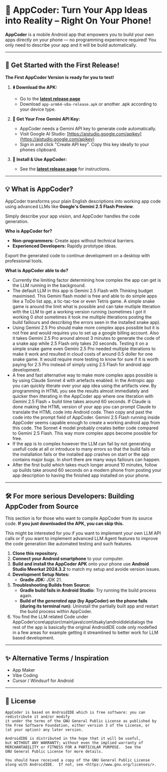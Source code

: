 # 📱 AppCoder: Turn Your App Ideas into Reality – Right On Your Phone!

**AppCoder** is a mobile Android app that empowers you to build your own apps directly on your phone — no programming experience required! You only need to describe your app and it will be build automatically.

---

## 🚀 Get Started with the First Release!

**The First AppCoder Version is ready for you to test!**

1.  **⬇️ Download the APK:**
    *   Go to the **[latest release page](https://github.com/ChristophGeske/AppCoder/releases)**
    *   Download `app-arm64-v8a-release.apk` or another .apk according to your device type.

2.  **🔑 Get Your Free Gemini API Key:**
    *   AppCoder needs a Gemini API key to generate code automatically.
    *   Visit Google AI Studio: [https://aistudio.google.com/apikey](https://aistudio.google.com/apikey)
    *   Sign in and click "Create API key". Copy this key ideally to your phones clipboard.

3.  **📲 Install & Use AppCoder:**
    *   See the **[latest release page](https://github.com/ChristophGeske/AppCoder/releases)** for instructions.

---

## 💡 What is AppCoder?

AppCoder transforms your plain English descriptions into working app code using advanced LLMs like **Google's Gemini 2.5 Flash Preview**. 

Simply describe your app vision, and AppCoder handles the code generation.

**Who is AppCoder for?**
*   **Non-programmers:** Create apps without technical barriers.
*   **Experienced Developers:** Rapidly prototype ideas.

Export the generated code to continue development on a desktop with professional tools.

**What is AppCoder able to do?**
*   Currently the limiting factor determining how complex the app can get is the LLM running in the background.
*   The default LLM in this app is Gemini 2.5 Flash with Thinking budget maximised. This Gemini flash model is free and able to do simple apps like a ToDo list app, a tic-tac-toe or even Tetris game. A simple snake game is around the limit what is possible and can take mutliple itteration with the LLM to get a working version running (sometimes I got it working 0 shot sometimes it took me multiple itterations posting the build failiours and describing the errors seen in the installed snake app).
*   Using Gemini 2.5 Pro should make more complex apps possible but it is not free and would requires you to set up a google billing account. Also it takes Gemini 2.5 Pro around almost 3 minutes to generate the code of a snake app while 2.5 Flash only takes 20 seconds. Testing it on a simple snake game even Gemini 2.5 Pro needed multiple itterations to make it work and resulted in cloud costs of around 0.5 doller for one snake game. It would require more testing to know for sure if it is worth paying for 2.5 Pro instead of simply using 2.5 Flash for android app development. 
*   A free and fast alternative way to make more complex apps possible is by using Claude Sonnet 4 with artefacts enabled. In the Antropic app you can quickly itterate over your app idea using the artifacts view. By programming in HTML you see the results almost immediately and quicker then itterating in the AppCoder app where one itteration with Gemini 2.5 Flash + build time takes around 60 seconds. If Claude is done making the HTML version of your app you can prompt Claude to translate the HTML code into Android code. Then copy and past the code into the prompt field of AppCoder. Gemini 2.5 Flash running inside AppCoder seems capable enough to create a working android app from this code. The Sonnet 4 model probably creates better code compared to Gemini 2.5 Flash. This way more complex apps become possible for free.
*   If the app is to complex however the LLM can fail by not generating usefull code at all or introduce to many errors so that the build fails or the installation fails or the installed app crashes on start or the app contains major bugs. In short there are many ways failiours can happen.
*   After the first build which takes much longer around 10 minutes, follow up builds take around 60 seconds on a modern phone from posting your app description to having the finished app installed on your phone.

---

## 🛠️ For more serious Developers: Building AppCoder from Source

This section is for those who want to compile AppCoder from its source code. **If you just downloaded the APK, you can skip this.**

This might be interested for you if you want to implement your own LLM API calls or if you want to implement advanced LLM Agent features to improve the code generation like automated testing and such features.

1.  **Clone this repository.**
2.  **Connect your Android smartphone** to your computer.
3.  **Build and install the AppCoder APK** onto your phone use **Android Studio Meerkat 2024.3.2** to match my setup and avoide version issues.
4.  **Development Setup Notes:**
    *   **Gradle JDK:** JDK 21.
5.  **Troubleshooting Builds from Source:**
    *   **Gradle build fails in Android Studio:** Try running the build process again.
    *   **Build of the *generated app* (by AppCoder) on the phone fails (during its terminal run):** Uninstall the partially built app and restart the build process within AppCoder.
6. You find the LLM related Code under AppCoder\core\app\src\main\java\com\itsaky\androidide\dialogs the rest of the app is basically the original AndroidIDE code only modefied in a few areas for example getting it streamlined to better work for LLM based development.

---
## ✨ Alternative Terms / Inspiration

*   App Maker
*   Vibe Coding
*   Cursor / Windsurf for Android

---

## 📜 License

```
AppCoder is based on AndroidIDE which is free software: you can redistribute it and/or modify
it under the terms of the GNU General Public License as published by
the Free Software Foundation, either version 3 of the License, or
(at your option) any later version.

AndroidIDE is distributed in the hope that it will be useful,
but WITHOUT ANY WARRANTY; without even the implied warranty of
MERCHANTABILITY or FITNESS FOR A PARTICULAR PURPOSE.  See the
GNU General Public License for more details.

You should have received a copy of the GNU General Public License
along with AndroidIDE.  If not, see <https://www.gnu.org/licenses/>.
```
